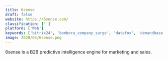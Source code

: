 ```yaml
---
title: 6sense
draft: false 
website: https://6sense.com/
classification: ['']
platform: ['Web']
keywords: ['bitrix24', 'bombora_company_surge', 'datafox', 'demandbase', 'discoverorg', 'everstring', 'f5bot', 'gainsight', 'growlabs', 'insightly', 'leadiro', 'leadspace', 'leandata', 'looker', 'pipedrive', 'pureb2b', 'sisense', 'terminus_abm_platform', 'triblio', 'zoominfo', 'zoominfo_powered_by_discoverorg', 'amocrm']
image: 2020/04/6sense.png
---
```

6sense is a B2B predictive intelligence engine for marketing and sales.